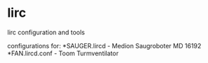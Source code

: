 # lirc
lirc configuration and tools

configurations for:
*SAUGER.lircd - Medion Saugroboter MD 16192
*FAN.lircd.conf - Toom Turmventilator
